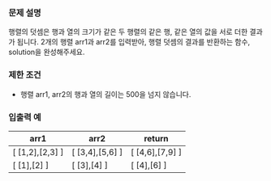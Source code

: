### 문제 설명

행렬의 덧셈은 행과 열의 크기가 같은 두 행렬의 같은 행, 같은 열의 값을 서로 더한 결과가 됩니다. 2개의 행렬 arr1과 arr2를 입력받아, 행렬 덧셈의 결과를 반환하는 함수, solution을 완성해주세요.

### 제한 조건

- 행렬 arr1, arr2의 행과 열의 길이는 500을 넘지 않습니다.

### 입출력 예

| arr1            | arr2            | return          |
| --------------- | --------------- | --------------- |
| [ [1,2],[2,3] ] | [ [3,4],[5,6] ] | [ [4,6],[7,9] ] |
| [ [1],[2] ]     | [ [3],[4] ]     | [ [4],[6] ]     |
